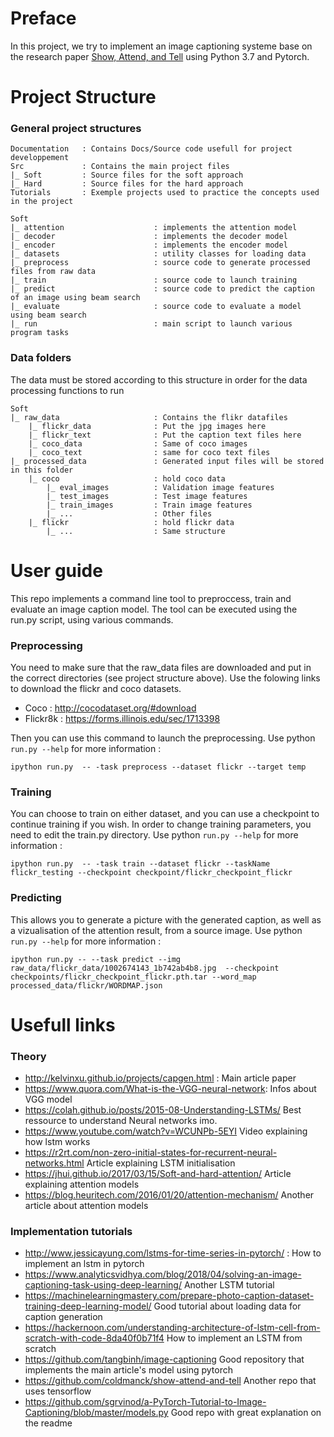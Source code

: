 # Preface

In this project, we try to implement an image captioning systeme base on the research paper [Show, Attend, and Tell](https://arxiv.org/abs/1502.03044) using Python 3.7 and Pytorch.

# Project Structure

### General project structures

```
Documentation   : Contains Docs/Source code usefull for project developpement
Src             : Contains the main project files
|_ Soft         : Source files for the soft approach
|_ Hard         : Source files for the hard approach
Tutorials       : Exemple projects used to practice the concepts used in the project
```

```
Soft            
|_ attention                    : implements the attention model
|_ decoder                      : implements the decoder model
|_ encoder                      : implements the encoder model
|_ datasets                     : utility classes for loading data
|_ preprocess                   : source code to generate processed files from raw data
|_ train                        : source code to launch training
|_ predict                      : source code to predict the caption of an image using beam search
|_ evaluate                     : source code to evaluate a model using beam search
|_ run                          : main script to launch various program tasks
```

### Data folders

The data must be stored according to this structure in order for the data processing functions to run

```
Soft            
|_ raw_data                     : Contains the flikr datafiles
    |_ flickr_data              : Put the jpg images here
    |_ flickr_text              : Put the caption text files here
    |_ coco_data                : Same of coco images
    |_ coco_text                : same for coco text files
|_ processed_data               : Generated input files will be stored in this folder
    |_ coco                     : hold coco data
        |_ eval_images          : Validation image features
        |_ test_images          : Test image features
        |_ train_images         : Train image features
        |_ ...                  : Other files
    |_ flickr                   : hold flickr data
        |_ ...                  : Same structure
```

# User guide

This repo implements a command line tool to preproccess, train and evaluate an image caption model. The tool can be executed using the run.py script, using various commands.

### Preprocessing

You need to make sure that the raw_data files are downloaded and put in the correct directories (see project structure above). Use the folowing links to download the flickr and coco datasets. 

* Coco :        http://cocodataset.org/#download
* Flickr8k :    https://forms.illinois.edu/sec/1713398

Then you can use this command to launch the preprocessing. Use python ```run.py --help``` for more information :

```
ipython run.py  -- -task preprocess --dataset flickr --target temp
```

### Training

You can choose to train on either dataset, and you can use a checkpoint to continue training if you wish. In order to change training parameters, you need to edit the train.py directory. Use python ```run.py --help``` for more information :

```
ipython run.py  -- -task train --dataset flickr --taskName flickr_testing --checkpoint checkpoint/flickr_checkpoint_flickr
```

### Predicting

This allows you to generate a picture with the generated caption, as well as a vizualisation of the attention result, from a source image. Use python ```run.py --help``` for more information :

```
ipython run.py -- --task predict --img raw_data/flickr_data/1002674143_1b742ab4b8.jpg  --checkpoint checkpoints/flickr_checkpoint_flickr.pth.tar --word_map processed_data/flickr/WORDMAP.json
```


# Usefull links

### Theory

- http://kelvinxu.github.io/projects/capgen.html : 
Main article paper
- https://www.quora.com/What-is-the-VGG-neural-network:
Infos about VGG model
- https://colah.github.io/posts/2015-08-Understanding-LSTMs/
Best ressource to understand Neural networks imo.
- https://www.youtube.com/watch?v=WCUNPb-5EYI
Video explaining how lstm works 
- https://r2rt.com/non-zero-initial-states-for-recurrent-neural-networks.html
Article explaining LSTM initialisation
- https://jhui.github.io/2017/03/15/Soft-and-hard-attention/
Article explaining attention models
- https://blog.heuritech.com/2016/01/20/attention-mechanism/
Another article about attention models

### Implementation tutorials


- http://www.jessicayung.com/lstms-for-time-series-in-pytorch/ :
How to implement an lstm in pytorch
- https://www.analyticsvidhya.com/blog/2018/04/solving-an-image-captioning-task-using-deep-learning/
Another LSTM tutorial
- https://machinelearningmastery.com/prepare-photo-caption-dataset-training-deep-learning-model/
Good tutorial about loading data for caption generation
- https://hackernoon.com/understanding-architecture-of-lstm-cell-from-scratch-with-code-8da40f0b71f4
How to implement an LSTM from scratch
- https://github.com/tangbinh/image-captioning
Good repository that implements the main article's model using pytorch
- https://github.com/coldmanck/show-attend-and-tell
Another repo that uses tensorflow
- https://github.com/sgrvinod/a-PyTorch-Tutorial-to-Image-Captioning/blob/master/models.py
Good repo with great explanation on the readme


